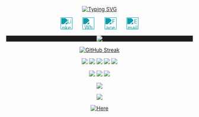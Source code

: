 <!-- TITLE -->
<p align="center">
<a href="https://github.com/RicManByakugan">
<a href="https://git.io/typing-svg"><img src="https://readme-typing-svg.demolab.com?font=product+sans&amp;size=30&amp;duration=10&amp;pause=1000&amp;repeat=false&amp;center=true&amp;lines=Eric+Ratovonirina" alt="Typing SVG" /></a>
</p>

<!-- SOCIAL -->
<p align="center">
  <a href="https://www.linkedin.com/in/eric-ratovonirina-a5480a1bb/" target="_blank"><img width="32px" alt="LinkedIn" title="LinkedIn" src="https://cdn-icons-png.flaticon.com/128/1384/1384014.png" style="filter: brightness(0) saturate(100%) invert(43%) sepia(82%) saturate(594%) hue-rotate(140deg) brightness(95%) contrast(90%);"/></a>
  &#8287;&#8287;&#8287;&#8287;&#8287;
  <a href="https://wa.me/+261342487719" target="_blank"><img width="32px" alt="WhatsApp" title="WhatsApp" src="https://cdn-icons-png.flaticon.com/128/1384/1384007.png" style="filter: brightness(0) saturate(100%) invert(43%) sepia(82%) saturate(594%) hue-rotate(140deg) brightness(95%) contrast(90%);"/></a>
  &#8287;&#8287;&#8287;&#8287;&#8287;
  <a href="https://web.facebook.com/Byakugan.64" target="_blank"><img width="32px" alt="Facebook" title="Facebook" src="https://cdn-icons-png.flaticon.com/128/4701/4701482.png" style="filter: brightness(0) saturate(100%) invert(43%) sepia(82%) saturate(594%) hue-rotate(140deg) brightness(95%) contrast(90%);"/></a>
  &#8287;&#8287;&#8287;&#8287;&#8287;
  <a href="mailto:eric.ratovonirina@gmail.com" target="_blank"><img width="32px" alt="Email" title="Email" src="https://cdn-icons-png.flaticon.com/128/3178/3178158.png" style="filter: brightness(0) saturate(100%) invert(43%) sepia(82%) saturate(594%) hue-rotate(140deg) brightness(95%) contrast(90%);"/></a>
</p>



<!-- SUBTITLE -->
<p align="center" style="background: #1c1c1c;">  
  <img src="https://readme-typing-svg.herokuapp.com?font=product+sans&amp;color=06ACBD&amp;center=true&amp;lines=Full-stack+web+and+app+developer;Always+learning+new+things;3%2B+years+of+coding+experience&amp;duration=6000">
</p>


<!-- STAT -->
<p align="center"> 
    <a href="https://git.io/streak-stats"><img src="https://github-readme-streak-stats.herokuapp.com?user=RicManByakugan&theme=dark" alt="GitHub Streak" /></a>
</p>

<!-- SKILLS -->
<p align="center">
<img src="https://img.shields.io/badge/Java-ED8B00?style=for-the-badge&logo=openjdk&logoColor=white"/>
<img src="https://img.shields.io/badge/Python-3776AB?style=for-the-badge&logo=python&logoColor=white"/>
<img src="https://img.shields.io/badge/JavaScript-F7DF1E?style=for-the-badge&logo=javascript&logoColor=black"/>
<img src="https://img.shields.io/badge/TypeScript-007ACC?style=for-the-badge&logo=typescript&logoColor=white"/>
<img src="https://img.shields.io/badge/PHP-777BB4?style=for-the-badge&logo=php&logoColor=white"/>
</p>
<p align="center">
<img src="https://img.shields.io/badge/MongoDB-4EA94B?style=for-the-badge&logo=mongodb&logoColor=white"/>
<img src="https://img.shields.io/badge/MySQL-005C84?style=for-the-badge&logo=mysql&logoColor=white"/>
<img src="https://img.shields.io/badge/PostgreSQL-316192?style=for-the-badge&logo=postgresql&logoColor=white"/>
</p>

<!-- VISIT COUNT -->
<p align="center">
  <img src="https://api.visitorbadge.io/api/VisitorHit?user=RicManByakugan&repo=RicManByakugan&countColor=%2308E8FF"/>
</p>
<p align="center">  
  <img src="https://readme-typing-svg.herokuapp.com?font=product+sans&amp;color=06ACBD&amp;center=true&amp;lines=Visit my portfolio&amp;duration=1000&amp;repeat=false">
</p>
<p align="center">
  <a href="https://ratovonirina.onrender.com/">
    <img src="https://img.shields.io/badge/Here-%2308E8FF.svg?style=for-the-badge&logo=github&logoColor=white" alt="Here">
  </a>
</p>
